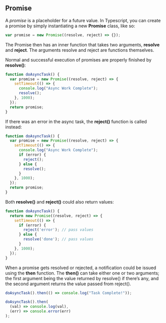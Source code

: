 ## Promise
A _promise_ is a placeholder for a future value. 
In Typescript, you can create a promise by simply instantiating a new **Promise** class, like so:

``` typescript
var promise = new Promise((resolve, reject) => {});
```

The Promise then has an inner function that takes two arguments, **resolve** and **reject**. The arguments resolve and reject are functions themselves.

Normal and successful execution of promises are properly finished by **resolve()**:

``` typescript
function doAsyncTask() {
  var promise = new Promise((resolve, reject) => {
    setTimeout(() => {
      console.log("Async Work Complete");
      resolve();
    }, 1000);
  });
  return promise;
}
```

If there was an error in the async task, the **reject()** function is called instead:

``` typescript
function doAsyncTask() {
  var promise = new Promise((resolve, reject) => {
    setTimeout(() => {
      console.log("Async Work Complete");
      if (error) {
        reject();
      } else {
        resolve();
      }
    }, 1000);
  });
  return promise;
}
```
Both **resolve()** and **reject()** could also return values:

``` typescript
function doAsyncTask() {
  return new Promise((resolve, reject) => {
    setTimeout(() => {
      if (error) {
        reject('error'); // pass values
      } else {
        resolve('done'); // pass values
      }
    }, 1000);
  });
}
```

When a promise gets resolved or rejected, a notification could be issued using the **then** function. The **then()** can take either one or two arguments; the first argument being the value returned by resolve() if there’s any, and the second argument returns the value passed from reject().

``` typescript
doAsyncTask().then(() => console.log("Task Complete!"));
```

``` typescript
doAsyncTask().then(
  (val) => console.log(val),
  (err) => console.error(err)
);
```